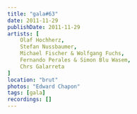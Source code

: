 ```yaml
---
title: "gala#63"
date: 2011-11-29
publishDate: 2011-11-29
artists: [
    Olaf Hochherz,
    Stefan Nussbaumer,
    Michael Fischer & Wolfgang Fuchs,
    Fernando Perales & Simon Blu Wasem,
    Chrs Galarreta
]
location: "brut"
photos: "Edward Chapon"
tags: [gala]
recordings: []
---
```

